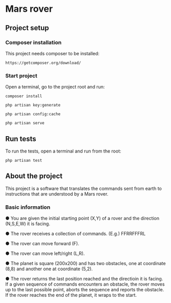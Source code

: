 # Mars rover

## Project setup
### Composer installation
This project needs composer to be installed:
```
https://getcomposer.org/download/
```

### Start project
Open a terminal, go to the project root and run:

```
composer install
```

```
php artisan key:generate
```

```
php artisan config:cache
```

```
php artisan serve
```

## Run tests
To run the tests, open a terminal and run from the root:
```
php artisan test
```

## About the project
This project is a software that translates the commands sent from earth to instructions that are understood by a Mars rover.

### Basic information
● You are given the initial starting point (X,Y) of a rover and the direction (N,S,E,W) it is facing.

● The rover receives a collection of commands. (E.g.) FFRRFFFRL

● The rover can move forward (F).

● The rover can move left/right (L,R).

● The planet is square (200x200) and has two obstacles, one at coordinate (8,8) and another one at coordinate (5,2). 

● The rover returns the last position reached and the directioin it is facing. If a given sequence of commands encounters an obstacle, the rover moves up to the last possible point, aborts the sequence and reports the obstacle. If the rover reaches the end of the planet, it wraps to the start.
